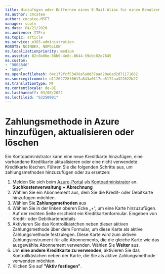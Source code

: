 ```yaml
---
title: Hinzufügen oder Entfernen eines E-Mail-Alias für einen Benutzer
ms.author: cmcatee
author: cmcatee-MSFT
manager: scotv
ms.date: 04/21/2020
ms.audience: ITPro
ms.topic: article
ms.service: o365-administration
ROBOTS: NOINDEX, NOFOLLOW
ms.localizationpriority: medium
ms.assetid: 82c0a06e-86b0-4e8c-8644-59cbc02e7645
ms.custom:
- "9003546"
- "6859"
ms.openlocfilehash: 04c1f2fcf53438a5a0837aad28e8ad2d71171682
ms.sourcegitcommit: d11262728f0617a843a0117cb5172aa322022b27
ms.translationtype: MT
ms.contentlocale: de-DE
ms.lasthandoff: 03/08/2022
ms.locfileid: "63250901"
---
```

# <a name="add-update-or-delete-payment-method-in-azure"></a>Zahlungsmethode in Azure hinzufügen, aktualisieren oder löschen

Ein Kontoadministrator kann eine neue Kreditkarte hinzufügen, eine vorhandene Kreditkarte aktualisieren oder eine nicht verwendete Kreditkarte löschen. Führen Sie die folgenden Schritte aus, um zahlungsmethoden hinzuzufügen oder zu ersetzen:

1. Melden Sie sich beim [Azure-Portal](https://portal.azure.com/) als [Kontoadministrator](https://docs.microsoft.com/azure/billing/billing-subscription-transfer?WT.mc_id=Portal-Microsoft_Azure_Support#whoisaa) an. **Suchkostenverwaltung + Abrechnung**
2. Wählen Sie ein Abonnement aus, dem Sie die Kredit- oder Debitkarte hinzufügen möchten.
3. Wählen Sie **Zahlungsmethoden** aus
4. Wählen Sie in der linken oberen Ecke „+“, um eine Karte hinzuzufügen. Auf der rechten Seite erscheint ein Kreditkartenformular. Eingeben von Kredit- oder Debitkartendetails
5. Aktivieren Sie das Kontrollkästchen neben dieser aktiven Zahlungsmethode über dem Formular, um diese Karte als aktive Zahlungsmethode festzulegen. Diese Karte wird zum aktiven Zahlungsinstrument für alle Abonnements, die die gleiche Karte wie das ausgewählte Abonnement verwenden. Wählen Sie **Weiter** aus.
6. Um **eine andere Kreditkarte zu verwenden**, aktivieren Sie das Kontrollkästchen neben der Karte, die Sie als aktive Zahlungsmethode verwenden möchten.
7. Klicken Sie auf **"Aktiv festlegen"**.
